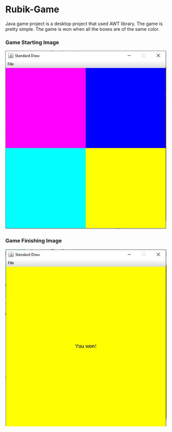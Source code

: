 # Rubik-Game

Java game project is a desktop project that used AWT library.
The game is pretty simple. The game is won when all the boxes are of the same color.

### Game Starting Image

![](https://github.com/beyzayuksell/Rubik-Game/blob/main/Application_Images/rubicgame1.JPG)

### Game Finishing Image

![](https://github.com/beyzayuksell/Rubik-Game/blob/main/Application_Images/rubikgame2.JPG)

